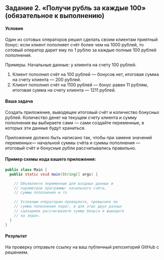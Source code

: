 ## Задание 2. «Получи рубль за каждые 100» (обязательное к выполнению)

#### Условие
Один из сотовых операторов решил сделать своим клиентам приятный бонус: если клиент пополняет счёт более чем на 1000 рублей, то сотовый оператор дарит ему по 1 рублю за каждые полные 100 рублей пополнения.

Примеры. Начальные данные: у клиента на счету 100 рублей.
1. Клиент пополнил счёт на 100 рублей — бонусов нет, итоговая сумма на счету клиента — 200 рублей.
2. Клиент пополнил счёт на 1100 рублей — бонус равен 11 рублям, итоговая сумма на счету клиента — 1211 рублей.
 
#### Ваша задача
Создать приложение, выводящее итоговый счёт и количество бонусных рублей.
Количество денег на текущем счету клиента и сумму пополнения вы выбираете сами — сами создайте переменные, в которых эти данные будут храниться.

Приложение должно быть написано так, чтобы при замене значений переменных— начальной суммы счёта и суммы пополнения — итоговый счёт и бонусные рубли рассчитывались правильно.

#### Пример схемы кода вашего приложения:

```java
public class Main {
  public static void main(String[] args) {
  
    // Объявляете переменные для входных данных и
    // параметров программы: начального счёта, 
    // суммы пополнения и тп
    
    // Условным оператором проверяете, превысила ли
    // сумма пополнения порог, и для этих двух разных
    // сценариев рассчитываете сумму бонуса и выводите
    // на экран.
  }
}
```
#### Результат
На проверку отправьте ссылку на ваш публичный репозиторий GitHub с решением.
